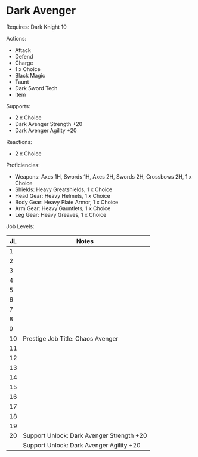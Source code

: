 # Dark Avenger

Requires: Dark Knight 10

Actions:

- Attack
- Defend
- Charge
- 1 x Choice
- Black Magic
- Taunt
- Dark Sword Tech
- Item

Supports:

- 2 x Choice
- Dark Avenger Strength +20
- Dark Avenger Agility +20

Reactions:

- 2 x Choice

Proficiencies:

- Weapons: Axes 1H, Swords 1H, Axes 2H, Swords 2H, Crossbows 2H, 1 x Choice
- Shields: Heavy Greatshields, 1 x Choice
- Head Gear: Heavy Helmets, 1 x Choice
- Body Gear: Heavy Plate Armor, 1 x Choice
- Arm Gear: Heavy Gauntlets, 1 x Choice
- Leg Gear: Heavy Greaves, 1 x Choice

Job Levels:

| JL | Notes |
| --- | --- |
| 1 | 
| 2 | 
| 3 | 
| 4 | 
| 5 | 
| 6 | 
| 7 | 
| 8 | 
| 9 | 
| 10 | Prestige Job Title: Chaos Avenger
| 11 | 
| 12 | 
| 13 | 
| 14 | 
| 15 | 
| 16 | 
| 17 | 
| 18 | 
| 19 | 
| 20 | Support Unlock: Dark Avenger Strength +20
|    | Support Unlock: Dark Avenger Agility +20
